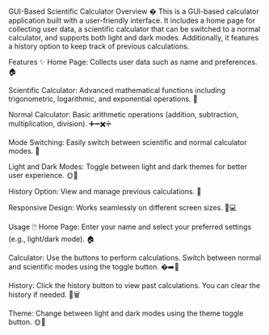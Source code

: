 GUI-Based Scientific Calculator
Overview �
This is a GUI-based calculator application built with a user-friendly interface. It includes a home page for collecting user data, a scientific calculator that can be switched to a normal calculator, and supports both light and dark modes. Additionally, it features a history option to keep track of previous calculations.

Features ✨
Home Page: Collects user data such as name and preferences. 🏠

Scientific Calculator: Advanced mathematical functions including trigonometric, logarithmic, and exponential operations. 🧮

Normal Calculator: Basic arithmetic operations (addition, subtraction, multiplication, division). ➕➖✖️➗

Mode Switching: Easily switch between scientific and normal calculator modes. 🔄

Light and Dark Modes: Toggle between light and dark themes for better user experience. 🌞🌙

History Option: View and manage previous calculations. 📜

Responsive Design: Works seamlessly on different screen sizes. 📱💻

Usage 🖱️
Home Page: Enter your name and select your preferred settings (e.g., light/dark mode). 🏠

Calculator: Use the buttons to perform calculations. Switch between normal and scientific modes using the toggle button. �➡️🧮

History: Click the history button to view past calculations. You can clear the history if needed. 📜🗑️

Theme: Change between light and dark modes using the theme toggle button. 🌞🌙
